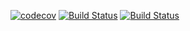 [![codecov](https://codecov.io/gh/ronanrodrigo/MarcoPonto/branch/master/graph/badge.svg)](https://codecov.io/gh/ronanrodrigo/MarcoPonto)
[![Build Status](https://www.bitrise.io/app/0192dd01149c7b0c.svg?token=DRmjdMT3eZkpB6qm_4-MBw&branch=master)](https://www.bitrise.io/app/0192dd01149c7b0c)
[![Build Status](https://travis-ci.org/ronanrodrigo/MarcoPonto.svg?branch=master)](https://travis-ci.org/ronanrodrigo/MarcoPonto)